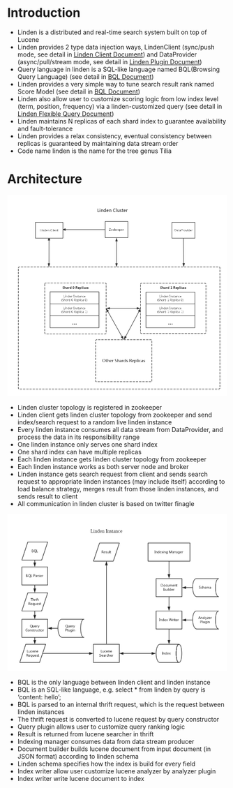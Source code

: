 # Introduction
* Linden is a distributed and real-time search system built on top of Lucene
* Linden provides 2 type data injection ways, LindenClient (sync/push mode, see detail in [Linden Client Document](LindenClient.md)) and DataProvider (async/pull/stream mode, see detail in [Linden Plugin Document](LindenPlugin.md#gateway))
* Query language in linden is a SQL-like language named BQL(Browsing Query Language)  (see detail in [BQL Document](BQL.md))
* Linden provides a very simple way to tune search result rank named Score Model (see detail in [BQL Document](BQL.md#score-model))
* Linden also allow user to customize scoring logic from low index level (term, position, frequency) via a linden-customized query (see detail in [Linden Flexible Query Document](LindenFlexibleQuery.md))
* Linden maintains N replicas of each shard index to guarantee availability and fault-tolerance
* Linden provides a relax consistency, eventual consistency between replicas is guaranteed by maintaining data stream order
* Code name linden is the name for the tree genus Tilia                                                                             

# Architecture

![Linden Cluster](images/LindenCluster.png)

* Linden cluster topology is registered in zookeeper
* Linden client gets linden cluster topology from zookeeper and send index/search request to a random live linden instance
* Every linden instance consumes all data stream from DataProvider, and process the data in its responsibility range
* One linden instance only serves one shard index
* One shard index can have multiple replicas
* Each linden instance gets linden cluster topology from zookeeper
* Each linden instance works as both server node and broker
* Linden instance gets search request from client and sends search request to appropriate linden instances (may include itself) according to load balance strategy, merges result from those linden instances, and sends result to client
* All communication in linden cluster is based on twitter finagle

![Linden Instance](images/LindenInstance.png)
 
* BQL is the only language between linden client and linden instance
* BQL is an SQL-like language, e.g. select * from linden by query is ‘content: hello’;
* BQL is parsed to an internal thrift request, which is the request between linden instances
* The thrift request is converted to lucene request by query constructor
* Query plugin allows user to customize query ranking logic
* Result is returned from lucene searcher in thrift
* Indexing manager consumes data from data stream producer
* Document builder builds lucene document from input document (in JSON format) according to linden schema
* Linden schema specifies how the index is build for every field
* Index writer allow user customize lucene analyzer by analyzer plugin
* Index writer write lucene document to index